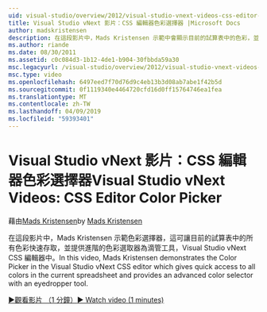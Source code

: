 ```yaml
---
uid: visual-studio/overview/2012/visual-studio-vnext-videos-css-editor-color-picker
title: Visual Studio vNext 影片：CSS 編輯器色彩選擇器 |Microsoft Docs
author: madskristensen
description: 在這段影片中，Mads Kristensen 示範中會顯示目前的試算表中的色彩，並提供在 Visual Studio vNext CSS 編輯器色彩選擇器...
ms.author: riande
ms.date: 08/30/2011
ms.assetid: c0c084d3-1b12-4de1-b904-30fbbda59a30
msc.legacyurl: /visual-studio/overview/2012/visual-studio-vnext-videos-css-editor-color-picker
msc.type: video
ms.openlocfilehash: 6497eed7f70d76d9c4eb13b3d08ab7abe1f42b5d
ms.sourcegitcommit: 0f1119340e4464720cfd16d0ff15764746ea1fea
ms.translationtype: MT
ms.contentlocale: zh-TW
ms.lasthandoff: 04/09/2019
ms.locfileid: "59393401"
---
```

# <a name="visual-studio-vnext-videos-css-editor-color-picker"></a><span data-ttu-id="6b7f6-103">Visual Studio vNext 影片：CSS 編輯器色彩選擇器</span><span class="sxs-lookup"><span data-stu-id="6b7f6-103">Visual Studio vNext Videos: CSS Editor Color Picker</span></span>

<span data-ttu-id="6b7f6-104">藉由[Mads Kristensen](https://github.com/madskristensen)</span><span class="sxs-lookup"><span data-stu-id="6b7f6-104">by [Mads Kristensen](https://github.com/madskristensen)</span></span>

<span data-ttu-id="6b7f6-105">在這段影片中，Mads Kristensen 示範色彩選擇器，這可讓目前的試算表中的所有色彩快速存取，並提供進階的色彩選取器為滴管工具，Visual Studio vNext CSS 編輯器中。</span><span class="sxs-lookup"><span data-stu-id="6b7f6-105">In this video, Mads Kristensen demonstrates the Color Picker in the Visual Studio vNext CSS editor which gives quick access to all colors in the current spreadsheet and provides an advanced color selector with an eyedropper tool.</span></span>

[<span data-ttu-id="6b7f6-106">&#9654;觀看影片 （1 分鐘）</span><span class="sxs-lookup"><span data-stu-id="6b7f6-106">&#9654; Watch video (1 minutes)</span></span>](https://channel9.msdn.com/Blogs/ASP-NET-Site-Videos/visual-studio-vnext-videos-css-editor-color-picker)
